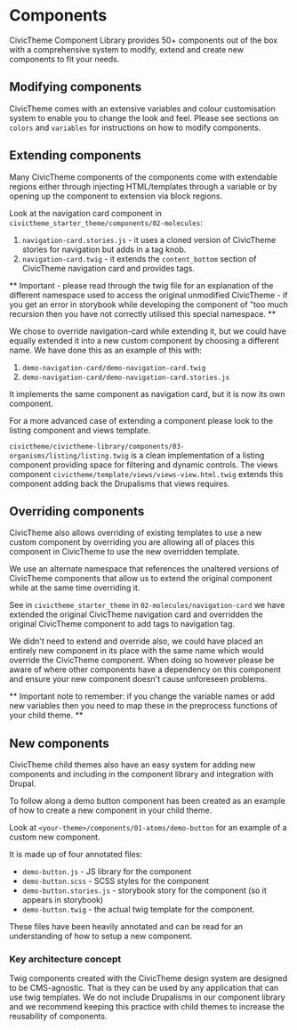 # Components

CivicTheme Component Library provides 50+ components out of the box with a
comprehensive system to modify, extend and create new components to fit your
needs.

## Modifying components

CivicTheme comes with an extensive variables and colour customisation system to
enable you to change the look and feel.
Please see sections on `colors` and `variables` for instructions on how to
modify components.

## Extending components

Many CivicTheme components of the components come with extendable regions either
through injecting HTML/templates through a variable or by opening up the
component to extension via block regions.

Look at the navigation card component in
`civictheme_starter_theme/components/02-molecules`:

1. `navigation-card.stories.js` - it uses a cloned version of CivicTheme stories for
   navigation but adds in a tag knob.
2. `navigation-card.twig` - it extends the `content_bottom` section of CivicTheme
   navigation card and provides tags.

** Important - please read through the twig file for an explanation of the
different namespace used to access the original unmodified CivicTheme - if you get
an error in storybook while developing the component of "too much recursion then
you have not correctly utilised this special namespace. **

We chose to override navigation-card while extending it, but we could have
equally extended it into a new custom component by choosing a different name.
We have done this as an example of this with:

1. `demo-navigation-card/demo-navigation-card.twig`
2. `demo-navigation-card/demo-navigation-card.stories.js`

It implements the same component as navigation card, but it is now its own
component.

For a more advanced case of extending a component please look to the listing
component and views template.

`civictheme/civictheme-library/components/03-organisms/listing/listing.twig` is a clean
implementation of a listing component providing space for filtering and dynamic
controls.
The views component `civictheme/template/views/views-view.html.twig` extends this
component adding back the Drupalisms that views requires.

## Overriding components

CivicTheme also allows overriding of existing templates to use a new custom component
by overriding you are allowing all of places this component in CivicTheme to use the
new overridden template.

We use an alternate namespace that references the unaltered versions of CivicTheme
components that allow us to extend the original component while at the same time
overriding it.

See in `civictheme_starter_theme` in `02-molecules/navigation-card` we have extended
the original CivicTheme navigation card and overridden the original CivicTheme component
to add tags to navigation tag.

We didn't need to extend and override also, we could have placed an entirely new
component in its place with the same name which would override the CivicTheme
component. When doing so however please be aware of where other components have
a dependency on this component and ensure your new component doesn't cause
unforeseen problems.

** Important note to remember: if you change the variable names or add new
variables then you need to map these in the preprocess functions of your child
theme. **

## New components

CivicTheme child themes also have an easy system for adding new components and
including in the component library and integration with Drupal.

To follow along a demo button component has been created as an example of how to
create a new component in your child theme.

Look at `<your-theme>/components/01-atoms/demo-button` for an example of a
custom new component.

It is made up of four annotated files:
- `demo-button.js` - JS library for the component
- `demo-button.scss` - SCSS styles for the component
- `demo-button.stories.js` - storybook story for the component (so it appears in
  storybook)
- `demo-button.twig` - the actual twig template for the component.

These files have been heavily annotated and can be read for an understanding of
how to setup a new component.

### Key architecture concept

Twig components created with the CivicTheme design system are designed to be
CMS-agnostic. That is they can be used by any application that can use twig
templates. We do not include Drupalisms in our component library and we
recommend keeping this practice with child themes to increase the reusability of
components.


